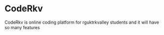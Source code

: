 # CodeRkv
CodeRkv is online coding platform for rguktrkvalley students and it will have so many features
